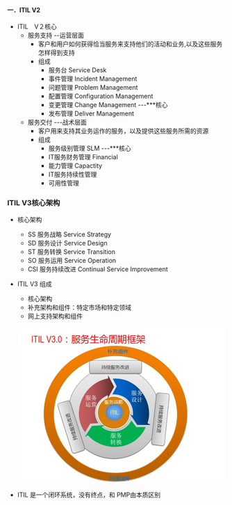 #### 一．ITIL V2 ####

- ITIL　V２核心
	+ 服务支持 --运营层面
		* 客户和用户如何获得恰当服务来支持他们的活动和业务,以及这些服务怎样得到支持
		* 组成
			- 服务台 Service Desk
			- 事件管理 Incident Management
			- 问题管理 Problem Management
			- 配置管理 Configuration Management
			- 变更管理 Change Management  ---***核心
			- 发布管理 Deliver Management
	+ 服务交付 ---战术层面
		* 客户用来支持其业务运作的服务，以及提供这些服务所需的资源
		* 组成
			- 服务级别管理 SLM  ---***核心
			- IT服务财务管理 Financial 
			- 能力管理   Capactity
			- IT服务持续性管理
			- 可用性管理


### ITIL V3核心架构 ###

- 核心架构
	+ SS 服务战略 Service Strategy
	+ SD 服务设计 Service Design
	+ ST 服务转换 Service Transition
	+ SO 服务运用 Service Operation
	+ CSI 服务持续改进 Continual Service Improvement

- ITIL V3 组成
	+ 核心架构
	+ 补充架构和组件：特定市场和特定领域
	+ 网上支持架构和组件
	
  ![Pic](./img/ITILV3.jpg)

- ITIL 是一个闭环系统，没有终点，和 PMP由本质区别 